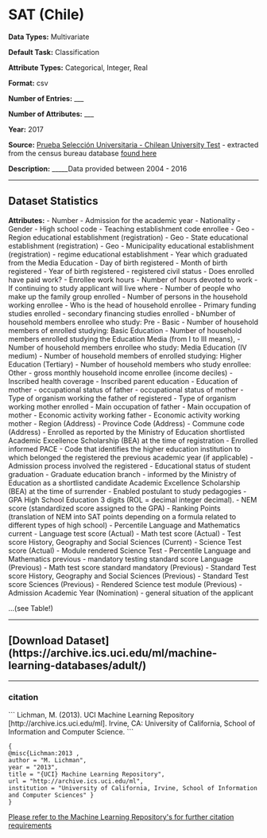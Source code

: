 # SAT (Chile)

<b>Data Types:</b> Multivariate

<b>Default Task:</b> Classification

<b>Attribute Types:</b> Categorical, Integer, Real

<b>Format:</b> csv

<b>Number of Entries:</b> ___

<b>Number of Attributes:</b>  ___

<b>Year:</b> 2017

<b>Source:</b> [Prueba Selección Universitaria - Chilean University Test](#) - extracted from the census bureau database [found here](http://www.census.gov/ftp/pub/DES/www/welcome.html)

<b>Description:</b> _____Data provided between 2004 - 2016

---

<h2>Dataset Statistics</h2>
<b>Attributes:</b>
- Number  
- Admission for the academic year
- Nationality
- Gender
- High school code
- Teaching establishment code enrollee
- Geo - Region educational establishment (registration)
- Geo - State educational establishment (registration)
- Geo - Municipality educational establishment (registration)
- regime educational establishment
- Year which graduated from the Media Education
- Day of birth registered
- Month of birth registered
- Year of birth registered
- registered civil status
- Does enrolled have paid work?
- Enrollee work hours
- Number of hours devoted to work
- If continuing to study applicant will live where
- Number of people who make up the family group enrolled
- Number of persons in the household working enrollee
- Who is the head of household enrollee
- Primary funding studies enrolled
- secondary financing studies enrolled
- bNumber of household members enrollee who study: Pre - Basic
- Number of household members of enrolled studying: Basic Education
- Number of household members enrolled studying the Education Media (from I to III means),
- Number of household members enrollee who study: Media Education (IV medium)
- Number of household members of enrolled studying: Higher Education (Tertiary)
- Number of household members who study enrollee: Other
- gross monthly household income enrollee (income deciles) 
- Inscribed health coverage
- Inscribed parent education
- Education of mother
- occupational status of father
- occupational status of mother
- Type of organism working the father of registered
- Type of organism working mother enrolled
- Main occupation of father
- Main occupation of mother
- Economic activity working father
- Economic activity working mother
- Region (Address)
- Province Code (Address)
- Commune code (Address)
- Enrolled as reported by the Ministry of Education shortlisted Academic Excellence Scholarship (BEA) at the time of registration
- Enrolled informed PACE
- Code that identifies the higher education institution to which belonged the registered the previous academic year (if applicable)
- Admission process involved the registered
- Educational status of student graduation
- Graduate education branch
- informed by the Ministry of Education as a shortlisted candidate Academic Excellence Scholarship (BEA) at the time of surrender
- Enabled postulant to study pedagogies
- GPA High School Education 3 digits (ROL = decimal integer decimal).
- NEM score (standardized score assigned to the GPA)
- Ranking Points (translation of NEM into SAT points depending on a formula related to different types of high school)
- Percentile Language and Mathematics current
- Language test score (Actual)
- Math test score (Actual)
- Test score History, Geography and Social Sciences (Current)
- Science Test score (Actual)
- Module rendered Science Test
- Percentile Language and Mathematics previous
- mandatory testing standard score Language (Previous)
- Math test score standard mandatory (Previous)
- Standard Test score History, Geography and Social Sciences (Previous)
- Standard Test score Sciences (Previous)
- Rendered Science test module (Previous)
- Admission Academic Year (Nomination)
- general situation of the applicant

...(see Table!)

---
 <h2>[Download Dataset](https://archive.ics.uci.edu/ml/machine-learning-databases/adult/)</h2>

 ---


<h3>citation</h3>  
```
Lichman, M. (2013). UCI Machine Learning Repository [http://archive.ics.uci.edu/ml]. Irvine, CA: University of California, School of Information and Computer Science.
```


 ```
 {
 @misc{Lichman:2013 ,
 author = "M. Lichman",
 year = "2013",
 title = "{UCI} Machine Learning Repository",
 url = "http://archive.ics.uci.edu/ml",
 institution = "University of California, Irvine, School of Information and Computer Sciences" }
 }
 ```
 [Please refer to the Machine Learning Repository's for further citation requirements](https://archive.ics.uci.edu/ml/citation_policy.html)
